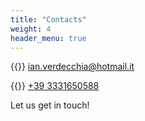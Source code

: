 ```yaml
---
title: "Contacts"
weight: 4
header_menu: true
---
```


{{<icon class="fa fa-envelope">}}&nbsp;[ian.verdecchia@hotmail.it](mailto:ian.verdecchia@hotmail.it)

{{<icon class="fa fa-phone">}}&nbsp;[+39 3331650588](tel:+393331650588)

Let us get in touch!
